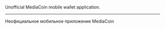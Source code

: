Unofficial MediaCoin mobile wallet application. 

-------------------------------------------------------
Неофициальное мобильное приложение MediaCoin

